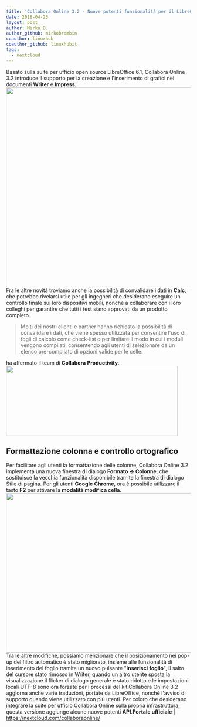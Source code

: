 ```yaml
---
title: 'Collabora Online 3.2 - Nuove potenti funzionalitá per il LibreOffice in Cloud'
date: 2018-04-25
layout: post
author: Mirko B.
author_github: mirkobrombin
coauthor: linuxhub
coauthor_github: linuxhubit
tags:
  - nextcloud
---
```

Basato sulla suite per ufficio open source LibreOffice 6.1, Collabora Online 3.2 introduce il supporto per la creazione e l'inserimento di grafici nei documenti <strong>Writer</strong> e <strong>Impress</strong>.<a href="https://linuxhub.it/wordpress/wp-content/uploads/2018/04/linuxhub-collabora-online-3-2-brings-more-powerful-features-to-libreoffice-in-the-cloud-520775-2.jpg"><img class="aligncenter size-full wp-image-4573 size-full wp-image-382" src="https://linuxhub.it/wordpress/wp-content/uploads/2018/04/linuxhub-collabora-online-3-2-brings-more-powerful-features-to-libreoffice-in-the-cloud-520775-2.jpg" alt="" width="781" height="545" /></a>Fra le altre novitá troviamo anche la possibilità di convalidare i dati in <strong>Calc</strong>, che potrebbe rivelarsi utile per gli ingegneri che desiderano eseguire un controllo finale sui loro dispositivi mobili, nonché a collaborare con i loro colleghi per garantire che tutti i test siano approvati da un prodotto completo.<blockquote>Molti dei nostri clienti e partner hanno richiesto la possibilità di convalidare i dati, che viene spesso utilizzata per consentire l'uso di fogli di calcolo come check-list o per limitare il modo in cui i moduli vengono compilati, consentendo agli utenti di selezionare da un elenco pre-compilato di opzioni valide per le celle.</blockquote>ha affermato il team di <strong>Collabora</strong> <strong>Productivity</strong>.<a href="https://linuxhub.it/wordpress/wp-content/uploads/2018/04/collabora-online-3-2-brings-more-powerful-features-to-libreoffice-in-the-cloud-520775-3.jpg"><img class="aligncenter size-full wp-image-4578 size-full wp-image-383" src="https://linuxhub.it/wordpress/wp-content/uploads/2018/04/collabora-online-3-2-brings-more-powerful-features-to-libreoffice-in-the-cloud-520775-3.jpg" alt="" width="468" height="191" /></a><h2>Formattazione colonna e controllo ortografico</h2>Per facilitare agli utenti la formattazione delle colonne, Collabora Online 3.2 implementa una nuova finestra di dialogo <strong>Formato -&gt; Colonne</strong>, che sostituisce la vecchia funzionalità disponibile tramite la finestra di dialogo Stile di pagina. Per gli utenti <strong>Google</strong> <strong>Chrome</strong>, ora è possibile utilizzare il tasto <strong>F2</strong> per attivare la <strong>modalità modifica cella</strong>.<a href="https://linuxhub.it/wordpress/wp-content/uploads/2018/04/collabora-online-3-2-brings-more-powerful-features-to-libreoffice-in-the-cloud-520775-5.jpg"><img class="aligncenter size-full wp-image-4577 size-full wp-image-384" src="https://linuxhub.it/wordpress/wp-content/uploads/2018/04/collabora-online-3-2-brings-more-powerful-features-to-libreoffice-in-the-cloud-520775-5.jpg" alt="" width="633" height="435" /></a>Tra le altre modifiche, possiamo menzionare che il posizionamento nei pop-up del filtro automatico è stato migliorato, insieme alle funzionalità di inserimento del foglio tramite un nuovo pulsante "<strong>Inserisci</strong> <strong>foglio</strong>", il salto del cursore stato rimosso in Writer, quando un altro utente sposta la visualizzazione il flicker di dialogo generale è stato ridotto e le impostazioni locali UTF-8 sono ora forzate per i processi del kit.Collabora Online 3.2 aggiorna anche varie traduzioni, portate da LibreOffice, nonché l'avviso di supporto quando viene utilizzato con più utenti. Per coloro che desiderano integrare la suite per ufficio Collabora Online sulla propria infrastruttura, questa versione aggiunge alcune nuove potenti <strong>API</strong>.<strong>Portale ufficiale</strong> | <a href="https://nextcloud.com/collaboraonline/">https://nextcloud.com/collaboraonline/</a>